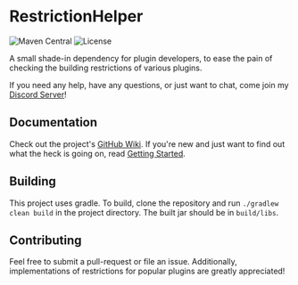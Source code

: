 # RestrictionHelper
![Maven Central](https://img.shields.io/maven-central/v/xyz.tehbrian/restrictionhelper)
![License](https://img.shields.io/github/license/ItsTehBrian/RestrictionHelper)

A small shade-in dependency for plugin developers, to ease the pain of checking
the building restrictions of various plugins.

If you need any help, have any questions, or just want to chat, come join
my [Discord Server](https://chat.tehbrian.xyz)!

## Documentation
Check out the project's [GitHub Wiki](https://github.com/ItsTehBrian/RestrictionHelper/wiki).
If you're new and just want to find out what the heck is going on, read
[Getting Started](https://github.com/ItsTehBrian/RestrictionHelper/wiki/Getting-Started).

## Building
This project uses gradle. To build, clone the repository and run
`./gradlew clean build` in the project directory. The built jar should be in
`build/libs`.

## Contributing
Feel free to submit a pull-request or file an issue. Additionally, implementations
of restrictions for popular plugins are greatly appreciated!
